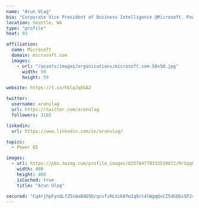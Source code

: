 ```yaml
---
name: "Arun Ulag"
bio: "Corporate Vice President of Business Intelligence @Microsoft. Power BI, Azure Analysis Services, SQL Server Analysis Services, SQL Server Reporting Services"
location: Seattle, WA
type: "profile"
heat: 93

affiliation:
  name: Microsoft
  domain: microsoft.com
  images:
    - url: "/assets/images/organizations/microsoft.com-50x50.jpg"
      width: 50
      height: 50

website: https://t.co/FklqJqbSAZ

twitter:
  username: arunulag
  url: https://twitter.com/arunulag
  followers: 3103

linkedin:
  url: https://www.linkedin.com/in/arunulag/

topics:
  - Power BI

images:
  - url: https://pbs.twimg.com/profile_images/625784770333519872/RrSqqUEZ_400x400.jpg
    width: 400
    height: 400
    isCached: true
    title: "Arun Ulag"

secured: "Cq4rjhpFysQLfZ5cWaB4Q5D/qcvfiRLXik8fw1q9/c4lWgqQvCZ5dGQGs5PJ4M8/CFeHnQcYIdD9gQhMKtd0wyy4I8HjsXZWg0mIIvJBtb8gZjXCgJWAEyGbiwclRBGQNi+QKwI0T3al23gIKl5GQnd4xdoSt4I346VvTFWioLjpif+Tb4sYbZ1JMu5Z61e4hzL1SMu5fkw580dqHYfFpZ4MMm3FaV1LY5z8L+ja1ByxHzC93DiovDE36lcD8g4wWy//PtRCsZACI4ohsHGt6oGtlxa86l7r8Jppu8JKwRs+axSApJQ9IN6spZW/JpDDtaJun4vupHBk+qmfhk3xKFARYYeAJsqKdSdjrtEfOu4bQsdxCpCJEAFrOLRF8/MC2eGwj5WJswae7IHC1NbyP3vPT5nK36G55wJzeZCqOUY=;8dgZc/QBnW8QHw8GMKX+UQ=="
---
```


